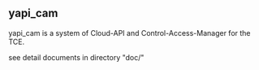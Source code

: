 ## yapi_cam ##

yapi_cam is a system of Cloud-API and Control-Access-Manager for the TCE.

see detail documents in directory "doc/"
